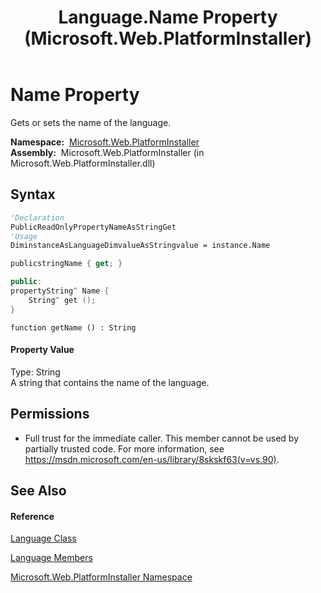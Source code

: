 ﻿---
title: Language.Name Property  (Microsoft.Web.PlatformInstaller)
TOCTitle: Name Property
ms:assetid: P:Microsoft.Web.PlatformInstaller.Language.Name
ms:mtpsurl: https://msdn.microsoft.com/en-us/library/microsoft.web.platforminstaller.language.name(v=VS.90)
ms:contentKeyID: 22049562
ms.date: 05/02/2012
mtps_version: v=VS.90
f1_keywords:
- Microsoft.Web.PlatformInstaller.Language.Name
- Microsoft.Web.PlatformInstaller.Language.get_Name
dev_langs:
- CSharp
- JScript
- VB
- c++
api_location:
- Microsoft.Web.PlatformInstaller.dll
api_name:
- Microsoft.Web.PlatformInstaller.Language.get_Name
- Microsoft.Web.PlatformInstaller.Language.Name
api_type:
- Managed
topic_type:
- apiref
- kbSyntax
product_family_name: VS
ROBOTS: INDEX,FOLLOW
---

# Name Property

Gets or sets the name of the language.

**Namespace:**  [Microsoft.Web.PlatformInstaller](microsoft-web-platforminstaller-namespace.md)  
**Assembly:**  Microsoft.Web.PlatformInstaller (in Microsoft.Web.PlatformInstaller.dll)

## Syntax

``` vb
'Declaration
PublicReadOnlyPropertyNameAsStringGet
'Usage
DiminstanceAsLanguageDimvalueAsStringvalue = instance.Name
```

``` csharp
publicstringName { get; }
```

``` c++
public:
propertyString^ Name {
    String^ get ();
}
```

``` jscript
function getName () : String
```

#### Property Value

Type: String  
A string that contains the name of the language.  

## Permissions

  - Full trust for the immediate caller. This member cannot be used by partially trusted code. For more information, see <https://msdn.microsoft.com/en-us/library/8skskf63(v=vs.90)>.

## See Also

#### Reference

[Language Class](language-class-microsoft-web-platforminstaller.md)

[Language Members](language-members-microsoft-web-platforminstaller.md)

[Microsoft.Web.PlatformInstaller Namespace](microsoft-web-platforminstaller-namespace.md)

